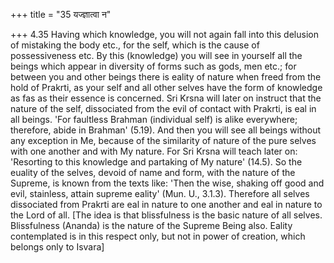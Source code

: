 +++
title = "35 यज्ज्ञात्वा न"

+++
4.35 Having which knowledge, you will not again fall into this delusion of mistaking the body etc., for the self, which is the cause of possessiveness etc. By this (knowledge) you will see in yourself all the beings which appear in diversity of forms such as gods, men etc.; for between you and other beings there is eality of nature when freed from the hold of Prakrti, as your self and all other selves have the form of knowledge as fas as their essence is concerned. Sri Krsna will later on instruct that the nature of the self, dissociated from the evil of contact with Prakrti, is eal in all beings. 'For faultless Brahman
(individual self) is alike everywhere; therefore, abide in Brahman'
(5.19). And then you will see all beings without any exception in Me,
because of the similarity of nature of the pure selves with one another and with My nature. For Sri Krsna will teach later on: 'Resorting to this knowledge and partaking of My nature' (14.5). So the euality of the selves, devoid of name and form, with the nature of the Supreme, is known from the texts like: 'Then the wise, shaking off good and evil,
stainless, attain supreme eality' (Mun. U., 3.1.3). Therefore all selves dissociated from Prakrti are eal in nature to one another and eal in nature to the Lord of all. \[The idea is that blissfulness is the basic nature of all selves. Blissfulness (Ananda) is the nature of the Supreme Being also. Eality contemplated is in this respect only, but not in power of creation, which belongs only to Isvara\]
